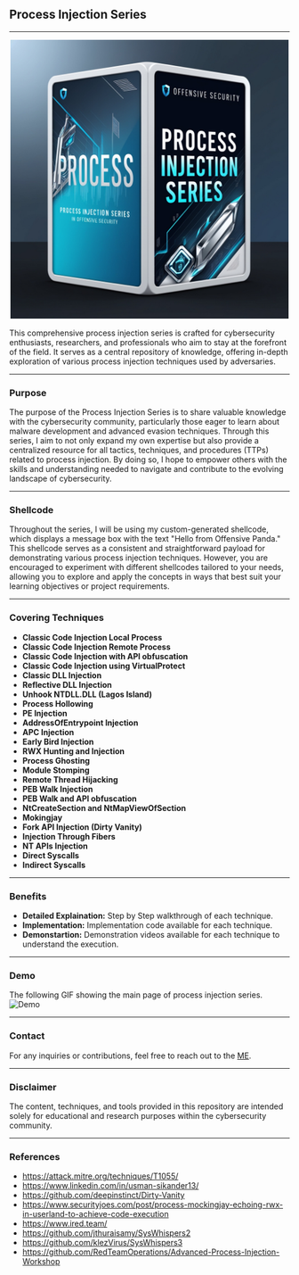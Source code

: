 ## Process Injection Series
--------------------------------------------------

<div align="center">
  <img width="500px" src="Assets/PE.jpg" />
</div>

This comprehensive process injection series is crafted for cybersecurity enthusiasts, researchers, and professionals who aim to stay at the forefront of the field. It serves as a central repository of knowledge, offering in-depth exploration of various process injection techniques used by adversaries.

--------------------------------------------------

### Purpose
The purpose of the Process Injection Series is to share valuable knowledge with the cybersecurity community, particularly those eager to learn about malware development and advanced evasion techniques. Through this series, I aim to not only expand my own expertise but also provide a centralized resource for all tactics, techniques, and procedures (TTPs) related to process injection. By doing so, I hope to empower others with the skills and understanding needed to navigate and contribute to the evolving landscape of cybersecurity.

--------------------------------------------------
###  Shellcode
Throughout the series, I will be using my custom-generated shellcode, which displays a message box with the text "Hello from Offensive Panda." This shellcode serves as a consistent and straightforward payload for demonstrating various process injection techniques. However, you are encouraged to experiment with different shellcodes tailored to your needs, allowing you to explore and apply the concepts in ways that best suit your learning objectives or project requirements.

--------------------------------------------------

### Covering Techniques
- **Classic Code Injection Local Process**
- **Classic Code Injection Remote Process**
- **Classic Code Injection with API obfuscation**
- **Classic Code Injection using VirtualProtect**
- **Classic DLL Injection**
- **Reflective DLL Injection**
- **Unhook NTDLL.DLL (Lagos Island)**
- **Process Hollowing**
- **PE Injection**
- **AddressOfEntrypoint Injection**
- **APC Injection**
- **Early Bird Injection**
- **RWX Hunting and Injection**
- **Process Ghosting**
- **Module Stomping**
- **Remote Thread Hijacking**
- **PEB Walk Injection**
- **PEB Walk and API obfuscation**
- **NtCreateSection and NtMapViewOfSection**
- **Mokingjay**
- **Fork API Injection (Dirty Vanity)**
- **Injection Through Fibers**
- **NT APIs Injection**
- **Direct Syscalls**
- **Indirect Syscalls**
  
--------------------------------------------------

### Benefits
- **Detailed Explaination:** Step by Step walkthrough of each technique.
- **Implementation:** Implementation code available for each technique.
- **Demonstartion:** Demonstration videos available for each technique to understand the execution.
  
--------------------------------------------------

### Demo
The following GIF showing the main page of process injection series.
![Demo](Assets/Demo.gif)

--------------------------------------------------

### Contact
For any inquiries or contributions, feel free to reach out to the [ME](https://offensive-panda.github.io/).

--------------------------------------------------

### Disclaimer
The content, techniques, and tools provided in this repository are intended solely for educational and research purposes within the cybersecurity community.

--------------------------------------------------

### References
- https://attack.mitre.org/techniques/T1055/
- https://www.linkedin.com/in/usman-sikander13/
- https://github.com/deepinstinct/Dirty-Vanity
- https://www.securityjoes.com/post/process-mockingjay-echoing-rwx-in-userland-to-achieve-code-execution
- https://www.ired.team/
- https://github.com/jthuraisamy/SysWhispers2
- https://github.com/klezVirus/SysWhispers3
- https://github.com/RedTeamOperations/Advanced-Process-Injection-Workshop


